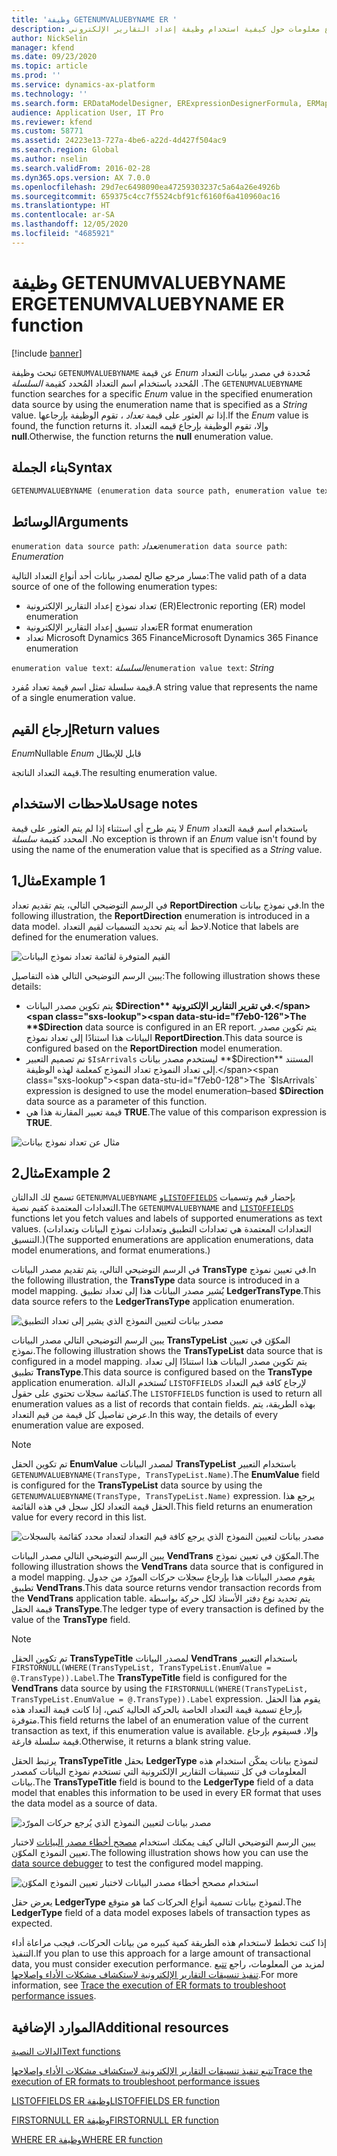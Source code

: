 ```yaml
---
title: 'وظيفة GETENUMVALUEBYNAME ER '
description: يوفر هذا الموضوع معلومات حول كيفية استخدام وظيفة إعداد التقارير الإلكتروني GETENUMVALUEBYNAME (ER).
author: NickSelin
manager: kfend
ms.date: 09/23/2020
ms.topic: article
ms.prod: ''
ms.service: dynamics-ax-platform
ms.technology: ''
ms.search.form: ERDataModelDesigner, ERExpressionDesignerFormula, ERMappedFormatDesigner, ERModelMappingDesigner
audience: Application User, IT Pro
ms.reviewer: kfend
ms.custom: 58771
ms.assetid: 24223e13-727a-4be6-a22d-4d427f504ac9
ms.search.region: Global
ms.author: nselin
ms.search.validFrom: 2016-02-28
ms.dyn365.ops.version: AX 7.0.0
ms.openlocfilehash: 29d7ec6498090ea47259303237c5a64a26e4926b
ms.sourcegitcommit: 659375c4cc7f5524cbf91cf6160f6a410960ac16
ms.translationtype: HT
ms.contentlocale: ar-SA
ms.lasthandoff: 12/05/2020
ms.locfileid: "4685921"
---
```

# <a name="getenumvaluebyname-er-function"></a><span data-ttu-id="f7eb0-103">وظيفة GETENUMVALUEBYNAME ER</span><span class="sxs-lookup"><span data-stu-id="f7eb0-103">GETENUMVALUEBYNAME ER function</span></span>

[!include [banner](../includes/banner.md)]

<span data-ttu-id="f7eb0-104">تبحث وظيفة `GETENUMVALUEBYNAME` عن قيمة *Enum* مُحددة في مصدر بيانات التعداد المُحدد باستخدام اسم التعداد المُحدد كقيمة *السلسلة* .</span><span class="sxs-lookup"><span data-stu-id="f7eb0-104">The `GETENUMVALUEBYNAME` function searches for a specific *Enum* value in the specified enumeration data source by using the enumeration name that is specified as a *String* value.</span></span> <span data-ttu-id="f7eb0-105">إذا تم العثور على قيمة *تعداد* ، تقوم الوظيفة بإرجاعها.</span><span class="sxs-lookup"><span data-stu-id="f7eb0-105">If the *Enum* value is found, the function returns it.</span></span> <span data-ttu-id="f7eb0-106">وإلا، تقوم الوظيفة بإرجاع قيمه التعداد **null**.</span><span class="sxs-lookup"><span data-stu-id="f7eb0-106">Otherwise, the function returns the **null** enumeration value.</span></span>

## <a name="syntax"></a><span data-ttu-id="f7eb0-107">بناء الجملة</span><span class="sxs-lookup"><span data-stu-id="f7eb0-107">Syntax</span></span>

```vb
GETENUMVALUEBYNAME (enumeration data source path, enumeration value text)
```

## <a name="arguments"></a><span data-ttu-id="f7eb0-108">الوسائط</span><span class="sxs-lookup"><span data-stu-id="f7eb0-108">Arguments</span></span>

<span data-ttu-id="f7eb0-109">`enumeration data source path`: *تعداد*</span><span class="sxs-lookup"><span data-stu-id="f7eb0-109">`enumeration data source path`: *Enumeration*</span></span>

<span data-ttu-id="f7eb0-110">مسار مرجع صالح لمصدر بيانات أحد أنواع التعداد التالية:</span><span class="sxs-lookup"><span data-stu-id="f7eb0-110">The valid path of a data source of one of the following enumeration types:</span></span>

- <span data-ttu-id="f7eb0-111">تعداد نموذج إعداد التقارير الإلكترونية (ER)</span><span class="sxs-lookup"><span data-stu-id="f7eb0-111">Electronic reporting (ER) model enumeration</span></span>
- <span data-ttu-id="f7eb0-112">تعداد تنسيق إعداد التقارير الإلكترونية</span><span class="sxs-lookup"><span data-stu-id="f7eb0-112">ER format enumeration</span></span>
- <span data-ttu-id="f7eb0-113">تعداد Microsoft Dynamics 365 Finance</span><span class="sxs-lookup"><span data-stu-id="f7eb0-113">Microsoft Dynamics 365 Finance enumeration</span></span>

<span data-ttu-id="f7eb0-114">`enumeration value text`: *السلسلة*</span><span class="sxs-lookup"><span data-stu-id="f7eb0-114">`enumeration value text`: *String*</span></span>

<span data-ttu-id="f7eb0-115">قيمة سلسلة تمثل اسم قيمة تعداد مُفرد.</span><span class="sxs-lookup"><span data-stu-id="f7eb0-115">A string value that represents the name of a single enumeration value.</span></span>

## <a name="return-values"></a><span data-ttu-id="f7eb0-116">إرجاع القيم</span><span class="sxs-lookup"><span data-stu-id="f7eb0-116">Return values</span></span>

<span data-ttu-id="f7eb0-117">‏‫قابل للإبطال *Enum*</span><span class="sxs-lookup"><span data-stu-id="f7eb0-117">Nullable *Enum*</span></span>

<span data-ttu-id="f7eb0-118">قيمة التعداد الناتجة.</span><span class="sxs-lookup"><span data-stu-id="f7eb0-118">The resulting enumeration value.</span></span>

## <a name="usage-notes"></a><span data-ttu-id="f7eb0-119">ملاحظات الاستخدام</span><span class="sxs-lookup"><span data-stu-id="f7eb0-119">Usage notes</span></span>

<span data-ttu-id="f7eb0-120">لا يتم طرح أي استثناء إذا لم يتم العثور على قيمة *Enum* باستخدام اسم قيمة التعداد المحدد كقيمة *سلسلة* .</span><span class="sxs-lookup"><span data-stu-id="f7eb0-120">No exception is thrown if an *Enum* value isn't found by using the name of the enumeration value that is specified as a *String* value.</span></span>

## <a name="example-1"></a><span data-ttu-id="f7eb0-121">مثال1</span><span class="sxs-lookup"><span data-stu-id="f7eb0-121">Example 1</span></span>

<span data-ttu-id="f7eb0-122">في الرسم التوضيحي التالي، يتم تقديم تعداد **ReportDirection** في نموذج بيانات.</span><span class="sxs-lookup"><span data-stu-id="f7eb0-122">In the following illustration, the **ReportDirection** enumeration is introduced in a data model.</span></span> <span data-ttu-id="f7eb0-123">لاحظ أنه يتم تحديد التسميات لقيم التعداد.</span><span class="sxs-lookup"><span data-stu-id="f7eb0-123">Notice that labels are defined for the enumeration values.</span></span>

![القيم المتوفرة لقائمة تعداد نموذج البيانات](./media/ER-data-model-enumeration-values.PNG)

<span data-ttu-id="f7eb0-125">يبين الرسم التوضيحي التالي هذه التفاصيل:</span><span class="sxs-lookup"><span data-stu-id="f7eb0-125">The following illustration shows these details:</span></span>

- <span data-ttu-id="f7eb0-126">يتم تكوين مصدر البيانات **$Direction** في تقرير التقارير الإلكترونية.</span><span class="sxs-lookup"><span data-stu-id="f7eb0-126">The **$Direction** data source is configured in an ER report.</span></span> <span data-ttu-id="f7eb0-127">يتم تكوين مصدر البيانات هذا استنادًا إلى تعداد نموذج **ReportDirection**.</span><span class="sxs-lookup"><span data-stu-id="f7eb0-127">This data source is configured based on the **ReportDirection** model enumeration.</span></span>
- <span data-ttu-id="f7eb0-128">تم تصميم التعبير `$IsArrivals` ليستخدم مصدر بيانات **$Direction** المستند إلى تعداد النموذج تعداد النموذج كمعلمة لهذه الوظيفة.</span><span class="sxs-lookup"><span data-stu-id="f7eb0-128">The `$IsArrivals` expression is designed to use the model enumeration–based **$Direction** data source as a parameter of this function.</span></span>
- <span data-ttu-id="f7eb0-129">قيمة تعبير المقارنة هذا هي **TRUE**.</span><span class="sxs-lookup"><span data-stu-id="f7eb0-129">The value of this comparison expression is **TRUE**.</span></span>

![مثال عن تعداد نموذج بيانات](./media/ER-data-model-enumeration-usage.PNG)

## <a name="example-2"></a><span data-ttu-id="f7eb0-131">مثال2</span><span class="sxs-lookup"><span data-stu-id="f7eb0-131">Example 2</span></span>

<span data-ttu-id="f7eb0-132">تسمح لك الدالتان `GETENUMVALUEBYNAME` و[`LISTOFFIELDS`](er-functions-list-listoffields.md) بإحضار قيم وتسميات التعدادات المعتمدة كقيم نصية.</span><span class="sxs-lookup"><span data-stu-id="f7eb0-132">The `GETENUMVALUEBYNAME` and [`LISTOFFIELDS`](er-functions-list-listoffields.md) functions let you fetch values and labels of supported enumerations as text values.</span></span> <span data-ttu-id="f7eb0-133">(التعدادات المعتمدة هي تعدادات التطبيق وتعدادات نموذج البيانات وتعدادات التنسيق.)</span><span class="sxs-lookup"><span data-stu-id="f7eb0-133">(The supported enumerations are application enumerations, data model enumerations, and format enumerations.)</span></span>

<span data-ttu-id="f7eb0-134">في الرسم التوضيحي التالي، يتم تقديم مصدر البيانات **TransType** في تعيين نموذج.</span><span class="sxs-lookup"><span data-stu-id="f7eb0-134">In the following illustration, the **TransType** data source is introduced in a model mapping.</span></span> <span data-ttu-id="f7eb0-135">يُشير مصدر البيانات هذا إلى تعداد تطبيق **LedgerTransType**.</span><span class="sxs-lookup"><span data-stu-id="f7eb0-135">This data source refers to the **LedgerTransType** application enumeration.</span></span>

![مصدر بيانات لتعيين النموذج الذي يشير إلى تعداد التطبيق](./media/er-functions-text-getenumvaluebyname-example2-1.png)

<span data-ttu-id="f7eb0-137">يبين الرسم التوضيحي التالي مصدر البيانات **TransTypeList** المكوّن في تعيين نموذج.</span><span class="sxs-lookup"><span data-stu-id="f7eb0-137">The following illustration shows the **TransTypeList** data source that is configured in a model mapping.</span></span> <span data-ttu-id="f7eb0-138">يتم تكوين مصدر البيانات هذا استنادًا إلى تعداد تطبيق **TransType**.</span><span class="sxs-lookup"><span data-stu-id="f7eb0-138">This data source is configured based on the **TransType** application enumeration.</span></span> <span data-ttu-id="f7eb0-139">تُستخدم الدالة `LISTOFFIELDS` لإرجاع كافة قيم التعداد كقائمة سجلات تحتوي على حقول.</span><span class="sxs-lookup"><span data-stu-id="f7eb0-139">The `LISTOFFIELDS` function is used to return all enumeration values as a list of records that contain fields.</span></span> <span data-ttu-id="f7eb0-140">بهذه الطريقة، يتم عرض تفاصيل كل قيمة من قيم التعداد.</span><span class="sxs-lookup"><span data-stu-id="f7eb0-140">In this way, the details of every enumeration value are exposed.</span></span>

> [!NOTE]
> <span data-ttu-id="f7eb0-141">تم تكوين الحقل **EnumValue** لمصدر البيانات **TransTypeList** باستخدام التعبير `GETENUMVALUEBYNAME(TransType, TransTypeList.Name)`.</span><span class="sxs-lookup"><span data-stu-id="f7eb0-141">The **EnumValue** field is configured for the **TransTypeList** data source by using the `GETENUMVALUEBYNAME(TransType, TransTypeList.Name)` expression.</span></span> <span data-ttu-id="f7eb0-142">يرجع هذا الحقل قيمة التعداد لكل سجل في هذه القائمة.</span><span class="sxs-lookup"><span data-stu-id="f7eb0-142">This field returns an enumeration value for every record in this list.</span></span>

![مصدر بيانات لتعيين النموذج الذي يرجع كافة قيم التعداد لتعداد محدد كقائمة بالسجلات](./media/er-functions-text-getenumvaluebyname-example2-2.png)

<span data-ttu-id="f7eb0-144">يبين الرسم التوضيحي التالي مصدر البيانات **VendTrans** المكوّن في تعيين نموذج.</span><span class="sxs-lookup"><span data-stu-id="f7eb0-144">The following illustration shows the **VendTrans** data source that is configured in a model mapping.</span></span> <span data-ttu-id="f7eb0-145">يقوم مصدر البيانات هذا بإرجاع سجلات حركات المورّد من جدول تطبيق **VendTrans**.</span><span class="sxs-lookup"><span data-stu-id="f7eb0-145">This data source returns vendor transaction records from the **VendTrans** application table.</span></span> <span data-ttu-id="f7eb0-146">يتم تحديد نوع دفتر الأستاذ لكل حركة بواسطة قيمة الحقل **TransType**.</span><span class="sxs-lookup"><span data-stu-id="f7eb0-146">The ledger type of every transaction is defined by the value of the **TransType** field.</span></span>

> [!NOTE]
> <span data-ttu-id="f7eb0-147">تم تكوين الحقل **TransTypeTitle** لمصدر البيانات **VendTrans** باستخدام التعبير `FIRSTORNULL(WHERE(TransTypeList, TransTypeList.EnumValue = @.TransType)).Label`.</span><span class="sxs-lookup"><span data-stu-id="f7eb0-147">The **TransTypeTitle** field is configured for the **VendTrans** data source by using the `FIRSTORNULL(WHERE(TransTypeList, TransTypeList.EnumValue = @.TransType)).Label` expression.</span></span> <span data-ttu-id="f7eb0-148">يقوم هذا الحقل بإرجاع تسمية قيمة التعداد الخاصة بالحركة الحالية كنص، إذا كانت قيمة التعداد هذه متوفرة.</span><span class="sxs-lookup"><span data-stu-id="f7eb0-148">This field returns the label of an enumeration value of the current transaction as text, if this enumeration value is available.</span></span> <span data-ttu-id="f7eb0-149">وإلا، فسيقوم بإرجاع قيمة سلسلة فارغة.</span><span class="sxs-lookup"><span data-stu-id="f7eb0-149">Otherwise, it returns a blank string value.</span></span>
>
> <span data-ttu-id="f7eb0-150">يرتبط الحقل **TransTypeTitle** بحقل **LedgerType** لنموذج بيانات يمكّن استخدام هذه المعلومات في كل تنسيقات التقارير الإلكترونية التي تستخدم نموذج البيانات كمصدر بيانات.</span><span class="sxs-lookup"><span data-stu-id="f7eb0-150">The **TransTypeTitle** field is bound to the **LedgerType** field of a data model that enables this information to be used in every ER format that uses the data model as a source of data.</span></span>

![مصدر بيانات لتعيين النموذج الذي يُرجع حركات المورّد](./media/er-functions-text-getenumvaluebyname-example2-3.png)

<span data-ttu-id="f7eb0-152">يبين الرسم التوضيحي التالي كيف يمكنك استخدام [مصحح أخطاء مصدر البيانات](er-debug-data-sources.md) لاختبار تعيين النموذج المكوّن.</span><span class="sxs-lookup"><span data-stu-id="f7eb0-152">The following illustration shows how you can use the [data source debugger](er-debug-data-sources.md) to test the configured model mapping.</span></span>

![استخدام مصحح أخطاء مصدر البيانات لاختبار تعيين النموذج المكوّن](./media/er-functions-text-getenumvaluebyname-example2-4.gif)

<span data-ttu-id="f7eb0-154">يعرض حقل **LedgerType** لنموذج بيانات تسمية أنواع الحركات كما هو متوقع.</span><span class="sxs-lookup"><span data-stu-id="f7eb0-154">The **LedgerType** field of a data model exposes labels of transaction types as expected.</span></span>

<span data-ttu-id="f7eb0-155">إذا كنت تخطط لاستخدام هذه الطريقة كمية كبيره من بيانات الحركات، فيجب مراعاة أداء التنفيذ.</span><span class="sxs-lookup"><span data-stu-id="f7eb0-155">If you plan to use this approach for a large amount of transactional data, you must consider execution performance.</span></span> <span data-ttu-id="f7eb0-156">لمزيد من المعلومات، راجع [تتبع تنفيذ تنسيقات التقارير الإلكترونية لاستكشاف مشكلات الأداء وإصلاحها](trace-execution-er-troubleshoot-perf.md).</span><span class="sxs-lookup"><span data-stu-id="f7eb0-156">For more information, see [Trace the execution of ER formats to troubleshoot performance issues](trace-execution-er-troubleshoot-perf.md).</span></span>

## <a name="additional-resources"></a><span data-ttu-id="f7eb0-157">الموارد الإضافية</span><span class="sxs-lookup"><span data-stu-id="f7eb0-157">Additional resources</span></span>

[<span data-ttu-id="f7eb0-158">الدالات النصية</span><span class="sxs-lookup"><span data-stu-id="f7eb0-158">Text functions</span></span>](er-functions-category-text.md)

[<span data-ttu-id="f7eb0-159">تتبع تنفيذ تنسيقات التقارير الإلكترونية لاستكشاف مشكلات الأداء وإصلاحها</span><span class="sxs-lookup"><span data-stu-id="f7eb0-159">Trace the execution of ER formats to troubleshoot performance issues</span></span>](trace-execution-er-troubleshoot-perf.md)

[<span data-ttu-id="f7eb0-160">LISTOFFIELDS ER وظيفة</span><span class="sxs-lookup"><span data-stu-id="f7eb0-160">LISTOFFIELDS ER function</span></span>](er-functions-list-listoffields.md)

[<span data-ttu-id="f7eb0-161">FIRSTORNULL ER وظيفة</span><span class="sxs-lookup"><span data-stu-id="f7eb0-161">FIRSTORNULL ER function</span></span>](er-functions-list-firstornull.md)

[<span data-ttu-id="f7eb0-162">WHERE ER وظيفة</span><span class="sxs-lookup"><span data-stu-id="f7eb0-162">WHERE ER function</span></span>](er-functions-list-where.md)
